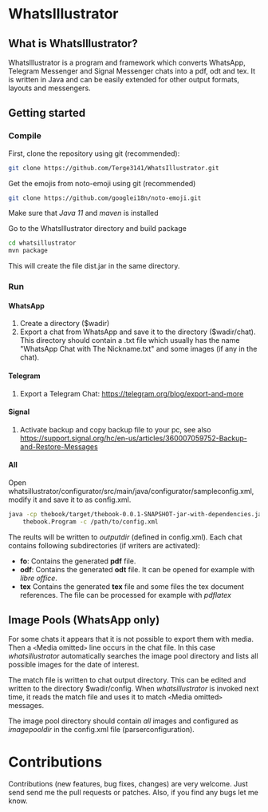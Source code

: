 # WhatsIllustrator

## What is WhatsIllustrator?
WhatsIllustrator is a program and framework which converts WhatsApp, Telegram Messenger and Signal Messenger chats into a pdf, odt and tex. It is written in Java and can be easily extended for other output formats, layouts and messengers.

## Getting started
### Compile
First, clone the repository using git (recommended):

```bash
git clone https://github.com/Terge3141/WhatsIllustrator.git
``` 

Get the emojis from noto-emoji using git (recommended)

```bash
git clone https://github.com/googlei18n/noto-emoji.git
``` 

Make sure that *Java 11* and *maven* is installed

Go to the WhatsIllustrator directory and build package
```bash
cd whatsillustrator
mvn package
```
This will create the file dist.jar in the same directory.

### Run
#### WhatsApp
1. Create a directory ($wadir)
2. Export a chat from WhatsApp and save it to the directory ($wadir/chat). This directory should contain a .txt file which usually has the name "WhatsApp Chat with The Nickname.txt" and some images (if any in the chat).

#### Telegram
1. Export a Telegram Chat: https://telegram.org/blog/export-and-more

#### Signal
1. Activate backup and copy backup file to your pc, see also https://support.signal.org/hc/en-us/articles/360007059752-Backup-and-Restore-Messages

#### All 
Open whatsillustrator/configurator/src/main/java/configurator/sampleconfig.xml, modify it and save it to as config.xml.

```bash
java -cp thebook/target/thebook-0.0.1-SNAPSHOT-jar-with-dependencies.jar\
	thebook.Program -c /path/to/config.xml
```

The reults will be written to *outputdir* (defined in config.xml). Each chat contains following subdirectories (if writers are activated):
* **fo**: Contains the generated **pdf** file.
* **odf**: Contains the generated **odt** file. It can be opened for example with *libre office*.
* **tex** Contains the generated **tex** file and some files the tex document references. The file can be processed for example with *pdflatex*

## Image Pools (WhatsApp only)
For some chats it appears that it is not possible to export them with media. Then a `<`Media omitted`>` line occurs in the chat file. In this case *whatsillustrator* automatically searches the image pool directory and lists all possible images for the date of interest.

The match file is written to chat output directory. This can be edited and written to the directory $wadir/config. When *whatsillustrator* is invoked next time, it reads the match file and uses it to match `<`Media omitted`>` messages.

The image pool directory should contain *all* images and configured as *imagepooldir* in the config.xml file (parserconfiguration).

# Contributions
Contributions (new features, bug fixes, changes) are very welcome. Just send send me the pull requests or patches. Also, if you find any bugs let me know.

